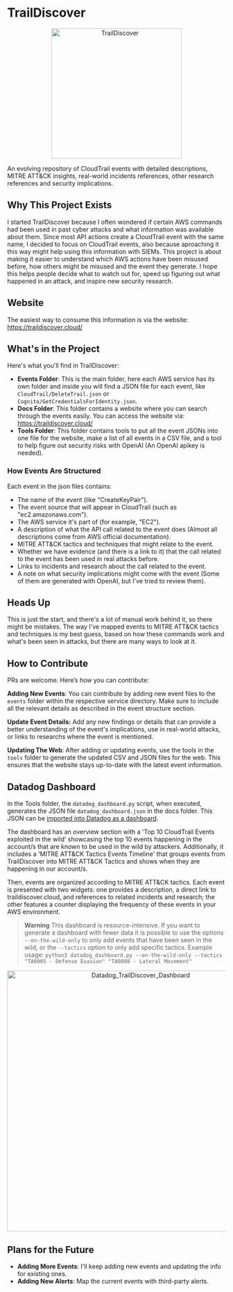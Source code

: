 # TrailDiscover
<p align="center">
  <img src="./docs/TrailDiscover.png" alt="TrailDiscover" width="300" />
</p>
An evolving repository of CloudTrail events with detailed descriptions, MITRE ATT&amp;CK insights, real-world incidents references, other research references and security implications.

## Why This Project Exists

I started TrailDiscover because I often wondered if certain AWS commands had been used in past cyber attacks and what information was available about them. Since most API actions create a CloudTrail event with the same name, I decided to focus on CloudTrail events, also because aproaching it this way might help using this information with SIEMs. This project is about making it easier to understand which AWS actions have been misused before, how others might be misused and the event they generate. I hope this helps people decide what to watch out for, speed up figuring out what happened in an attack, and inspire new security research.

## Website

The easiest way to consume this information is via the website: https://traildiscover.cloud/

## What's in the Project

Here's what you'll find in TrailDiscover:
- **Events Folder**: This is the main folder, here each AWS service has its own folder and inside you will find a JSON file for each event, like `CloudTrail/DeleteTrail.json` or `Cognito/GetCredentialsForIdentity.json`.
- **Docs Folder**: This folder contains a website where you can search through the events easily. You can access the website via: https://traildiscover.cloud/
- **Tools Folder**: This folder contains tools to put all the event JSONs into one file for the website, make a list of all events in a CSV file, and a tool to help figure out security risks with OpenAI (An OpenAI apikey is needed).

### How Events Are Structured

Each event in the json files contains:
- The name of the event (like "CreateKeyPair").
- The event source that will appear in CloudTrail (such as "ec2.amazonaws.com").
- The AWS service it's part of (for example, "EC2").
- A description of what the API call related to the event does (Almost all descriptions come from AWS official documentation).
- MITRE ATT&CK tactics and techniques that might relate to the event.
- Whether we have evidence (and there is a link to it) that the call related to the event has been used in real attacks before.
- Links to incidents and research about the call related to the event.
- A note on what security implications might come with the event (Some of them are generated with OpenAI, but I've tried to review them).

## Heads Up

This is just the start, and there's a lot of manual work behind it, so there might be mistakes. The way I've mapped events to MITRE ATT&CK tactics and techniques is my best guess, based on how these commands work and what's been seen in attacks, but there are many ways to look at it.

## How to Contribute

PRs are welcome. Here’s how you can contribute:

**Adding New Events**: You can contribute by adding new event files to the `events` folder within the respective service directory. Make sure to include all the relevant details as described in the event structure section.

**Update Event Details:** Add any new findings or details that can provide a better understanding of the event's implications, use in real-world attacks, or links to researchs where the event is mentioned.

**Updating The Web**: After adding or updating events, use the tools in the `tools` folder to generate the updated CSV and JSON files for the web. This ensures that the website stays up-to-date with the latest event information.


## Datadog Dashboard

In the Tools folder, the `datadog_dashboard.py` script, when executed, generates the JSON file `datadog_dashboard.json` in the docs folder. This JSON can be [imported into Datadog as a dashboard](https://docs.datadoghq.com/dashboards/configure/#copy-import-or-export-dashboard-json).

The dashboard has an overview section with a 'Top 10 CloudTrail Events exploited in the wild' showcasing the top 10 events happening in the account/s that are known to be used in the wild by attackers. Additionally, it includes a 'MITRE ATT&CK Tactics Events Timeline' that groups events from TrailDiscover into MITRE ATT&CK Tactics and shows when they are happening in our account/s.

Then, events are organized according to MITRE ATT&CK tactics. Each event is presented with two widgets: one provides a description, a direct link to traildiscover.cloud, and references to related incidents and research; the other features a counter displaying the frequency of these events in your AWS environment.

> **Warning**
> This dashboard is resource-intensive. If you want to generate a dashboard with fewer data it is possible to use the options `--on-the-wild-only` to only add events that have been seen in the wild, or the `--tactics` option to only add specific tactics. Example usage:
> `python3 datadog_dashboard.py --on-the-wild-only --tactics "TA0005 - Defense Evasion" "TA0008 - Lateral Movement"`


<p align="center">
  <img src="./docs/traildiscover_datadog_dashboard.gif" alt="Datadog_TrailDiscover_Dashboard" width="600" />
</p>

## Plans for the Future

- **Adding More Events**: I'll keep adding new events and updating the info for existing ones.
- **Adding New Alerts**: Map the current events with third-party alerts.
